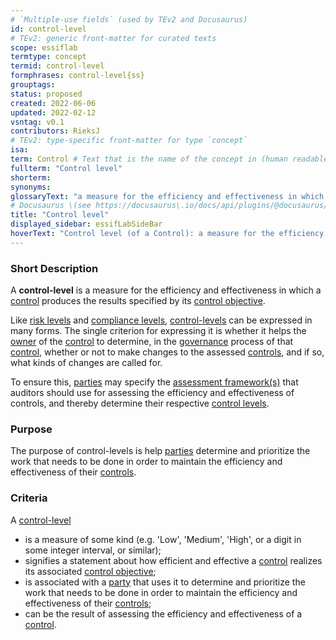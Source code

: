 ```yaml
---
# `Multiple-use fields` (used by TEv2 and Docusaurus)
id: control-level
# TEv2: generic front-matter for curated texts
scope: essiflab
termtype: concept
termid: control-level
formphrases: control-level{ss}
grouptags:
status: proposed
created: 2022-06-06
updated: 2022-02-12
vsntag: v0.1
contributors: RieksJ
# TEv2: type-specific front-matter for type `concept`
isa:
term: Control # Text that is the name of the concept in (human readable) texts.
fullterm: "Control level"
shorterm:
synonyms:
glossaryText: "a measure for the efficiency and effectiveness in which a [control](@) produces the results specified by its [control objective](@)"
# Docusaurus \(see https://docusaurus\.io/docs/api/plugins/@docusaurus/plugin-content-docs#markdown-front-matter\):
title: "Control level"
displayed_sidebar: essifLabSideBar
hoverText: "Control level (of a Control): a measure for the efficiency and effectiveness in which a Control produces the results of its Control Objective."
---
```


### Short Description
A **control-level** is a measure for the efficiency and effectiveness in which a [control](@) produces the results specified by its [control objective](@).

Like [risk levels](@) and [compliance levels](@), [control-levels](@) can be expressed in many forms. The single criterion for expressing it is whether it helps the [owner](@) of the [control](@) to determine, in the [governance](@) process of that [control](@), whether or not to make changes to the assessed [controls](@), and if so, what kinds of changes are called for.

To ensure this, [parties](@) may specify the [assessment framework(s)](@) that auditors should use for assessing the efficiency and effectiveness of controls, and thereby determine their respective [control levels](@).

### Purpose
The purpose of control-levels is help [parties](@) determine and prioritize the work that needs to be done in order to maintain the efficiency and effectiveness of their [controls](@).

### Criteria
A [control-level](@)
- is a measure of some kind (e.g. 'Low', 'Medium', 'High', or a digit in some integer interval, or similar);
- signifies a statement about how efficient and effective a [control](@) realizes its associated [control objective](@);
- is associated with a [party](@) that uses it to determine and prioritize the work that needs to be done in order to maintain the efficiency and effectiveness of their [controls](@);
- can be the result of assessing the efficiency and effectiveness of a [control](@).
